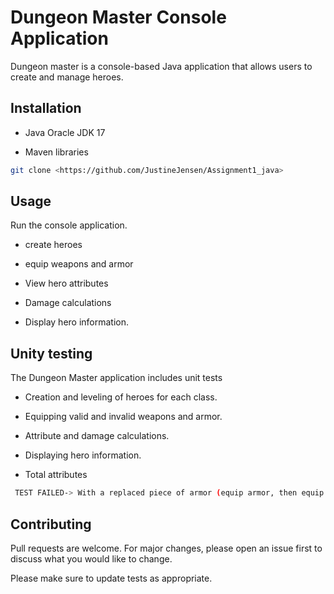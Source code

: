 # Dungeon Master Console Application

Dungeon master is a console-based Java application that allows users to create and manage heroes.
## Installation

- Java Oracle JDK 17

- Maven libraries

```bash
git clone <https://github.com/JustineJensen/Assignment1_java>
```

## Usage
Run the console application.
- create heroes

- equip weapons and armor

- View hero attributes

- Damage calculations

- Display hero information.

## Unity testing
The Dungeon Master application includes unit tests

- Creation and leveling of heroes for each class.

- Equipping valid and invalid weapons and armor.

- Attribute and damage calculations.

- Displaying hero information.

- Total attributes

```bash
 TEST FAILED-> With a replaced piece of armor (equip armor, then equip new armor in the same slot)

```


## Contributing

Pull requests are welcome. For major changes, please open an issue first
to discuss what you would like to change.

Please make sure to update tests as appropriate.

